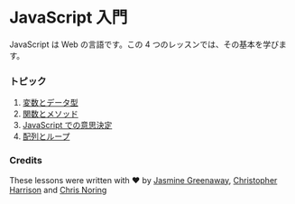 # JavaScript 入門

JavaScript は Web の言語です。この 4 つのレッスンでは、その基本を学びます。

### トピック

1. [変数とデータ型](../1-data-types/translations/README.ja.md)
2. [関数とメソッド](../2-functions-methods/translations/README.ja.md)
3. [JavaScript での意思決定](../3-making-decisions/translations/README.ja.md)
4. [配列とループ](../4-arrays-loops/translations/README.ja.md)

### Credits

These lessons were written with ♥️ by [Jasmine Greenaway](https://twitter.com/paladique), [Christopher Harrison](https://twitter.com/geektrainer) and [Chris Noring](https://twitter.com/chris_noring)
